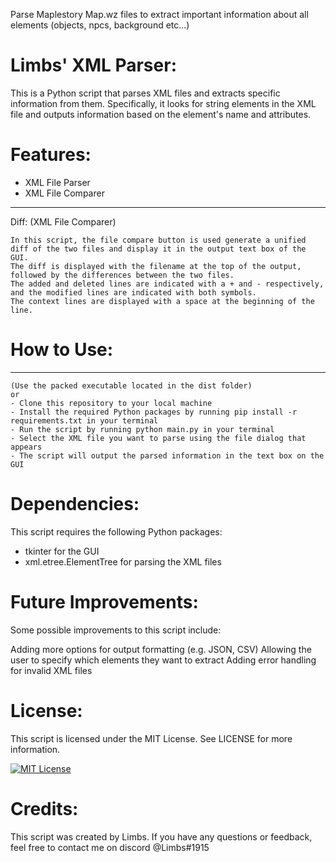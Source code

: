 Parse Maplestory Map.wz files to extract important information about all elements (objects, npcs, background etc...)

# Limbs' XML Parser:
This is a Python script that parses XML files and extracts specific information from them. Specifically, it looks for string elements in the XML file and outputs information based on the element's name and attributes.

# Features:
- XML File Parser
- XML File Comparer
---
Diff: (XML File Comparer)

    In this script, the file compare button is used generate a unified diff of the two files and display it in the output text box of the GUI. 
    The diff is displayed with the filename at the top of the output, followed by the differences between the two files. 
    The added and deleted lines are indicated with a + and - respectively, and the modified lines are indicated with both symbols. 
    The context lines are displayed with a space at the beginning of the line.

# How to Use:
---
    (Use the packed executable located in the dist folder)
    or
    - Clone this repository to your local machine
    - Install the required Python packages by running pip install -r requirements.txt in your terminal
    - Run the script by running python main.py in your terminal
    - Select the XML file you want to parse using the file dialog that appears
    - The script will output the parsed information in the text box on the GUI

# Dependencies:
This script requires the following Python packages:

- tkinter for the GUI
- xml.etree.ElementTree for parsing the XML files

# Future Improvements:
Some possible improvements to this script include:

Adding more options for output formatting (e.g. JSON, CSV)
Allowing the user to specify which elements they want to extract
Adding error handling for invalid XML files
# License:
This script is licensed under the MIT License. See LICENSE for more information.

[![MIT License](https://img.shields.io/badge/License-MIT-green.svg)](https://choosealicense.com/licenses/mit/)

# Credits:
This script was created by Limbs. If you have any questions or feedback, feel free to contact me on discord @Limbs#1915


